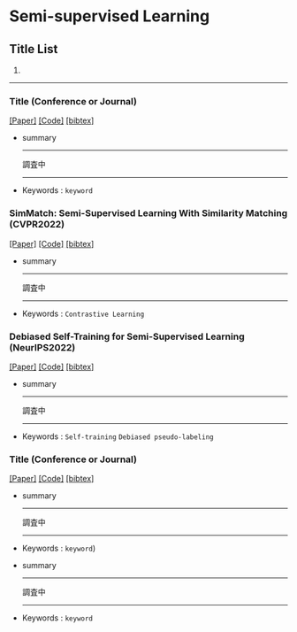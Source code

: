 # Semi-supervised Learning

## Title List

1. [](#)

---

### Title (Conference or Journal)

[[Paper]]()
[[Code]]()
[[bibtex]]()

- summary  
    ***
    調査中
    ***
- Keywords : `keyword`

### SimMatch: Semi-Supervised Learning With Similarity Matching (CVPR2022)

[[Paper]](https://openaccess.thecvf.com/content/CVPR2022/papers/Zheng_SimMatch_Semi-Supervised_Learning_With_Similarity_Matching_CVPR_2022_paper.pdf)
[[Code]](https://github.com/mingkai-zheng/simmatch)
[[bibtex]](https://openaccess.thecvf.com/content/CVPR2022/html/Zheng_SimMatch_Semi-Supervised_Learning_With_Similarity_Matching_CVPR_2022_paper.html)

- summary  
    ***
    調査中
    ***
- Keywords : `Contrastive Learning`

### Debiased Self-Training for Semi-Supervised Learning (NeurIPS2022)

[[Paper]](https://openreview.net/pdf?id=NI7moUOKtc)
[[Code]](https://github.com/thuml/Debiased-Self-Training)
[[bibtex]](https://openreview.net/forum?id=NI7moUOKtc)

- summary  
    ***
    調査中
    ***
- Keywords : `Self-training` `Debiased pseudo-labeling`

### Title (Conference or Journal)

[[Paper]]()
[[Code]]()
[[bibtex]]()

- summary  
    ***
    調査中
    ***
- Keywords : `keyword`)

- summary  
    ***
    調査中
    ***
- Keywords : `keyword`
